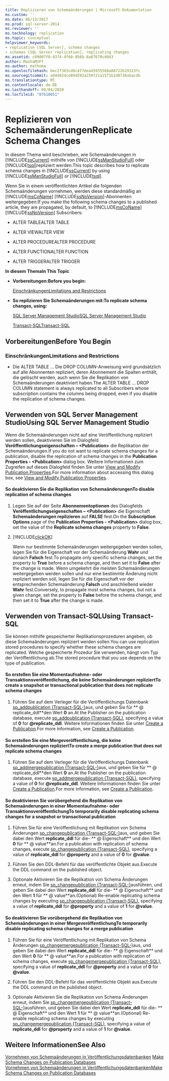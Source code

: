 ```yaml
---
title: Replizieren von Schemaänderungen | Microsoft-Dokumentation
ms.custom: ''
ms.date: 06/13/2017
ms.prod: sql-server-2014
ms.reviewer: ''
ms.technology: replication
ms.topic: conceptual
helpviewer_keywords:
- replication [SQL Server], schema changes
- schemas [SQL Server replication], replicating changes
ms.assetid: c09007f0-9374-4f60-956b-8a87670cd043
author: MashaMSFT
ms.author: mathoma
ms.openlocfilehash: bec2f363cd8c4f7dea45935568a88722b19323fc
ms.sourcegitcommit: ad4d92dce894592a259721a1571b1d8736abacdb
ms.translationtype: MT
ms.contentlocale: de-DE
ms.lasthandoff: 08/04/2020
ms.locfileid: "87618651"
---
```

# <a name="replicate-schema-changes"></a><span data-ttu-id="c21c2-102">Replizieren von Schemaänderungen</span><span class="sxs-lookup"><span data-stu-id="c21c2-102">Replicate Schema Changes</span></span>
  <span data-ttu-id="c21c2-103">In diesem Thema wird beschrieben, wie Schemaänderungen in [!INCLUDE[ssCurrent](../../../includes/sscurrent-md.md)] mithilfe von [!INCLUDE[ssManStudioFull](../../../includes/ssmanstudiofull-md.md)] oder [!INCLUDE[tsql](../../../includes/tsql-md.md)]repliziert werden.</span><span class="sxs-lookup"><span data-stu-id="c21c2-103">This topic describes how to replicate schema changes in [!INCLUDE[ssCurrent](../../../includes/sscurrent-md.md)] by using [!INCLUDE[ssManStudioFull](../../../includes/ssmanstudiofull-md.md)] or [!INCLUDE[tsql](../../../includes/tsql-md.md)].</span></span>  
  
 <span data-ttu-id="c21c2-104">Wenn Sie in einem veröffentlichten Artikel die folgenden Schemaänderungen vornehmen, werden diese standardmäßig an [!INCLUDE[msCoName](../../../includes/msconame-md.md)] [!INCLUDE[ssNoVersion](../../../includes/ssnoversion-md.md)]-Abonnenten weitergegeben:</span><span class="sxs-lookup"><span data-stu-id="c21c2-104">If you make the following schema changes to a published article, they are propagated, by default, to [!INCLUDE[msCoName](../../../includes/msconame-md.md)] [!INCLUDE[ssNoVersion](../../../includes/ssnoversion-md.md)] Subscribers:</span></span>  
  
-   <span data-ttu-id="c21c2-105">ALTER TABLE</span><span class="sxs-lookup"><span data-stu-id="c21c2-105">ALTER TABLE</span></span>  
  
-   <span data-ttu-id="c21c2-106">ALTER VIEW</span><span class="sxs-lookup"><span data-stu-id="c21c2-106">ALTER VIEW</span></span>  
  
-   <span data-ttu-id="c21c2-107">ALTER PROCEDURE</span><span class="sxs-lookup"><span data-stu-id="c21c2-107">ALTER PROCEDURE</span></span>  
  
-   <span data-ttu-id="c21c2-108">ALTER FUNCTION</span><span class="sxs-lookup"><span data-stu-id="c21c2-108">ALTER FUNCTION</span></span>  
  
-   <span data-ttu-id="c21c2-109">ALTER TRIGGER</span><span class="sxs-lookup"><span data-stu-id="c21c2-109">ALTER TRIGGER</span></span>  
  
 <span data-ttu-id="c21c2-110">**In diesem Thema**</span><span class="sxs-lookup"><span data-stu-id="c21c2-110">**In This Topic**</span></span>  
  
-   <span data-ttu-id="c21c2-111">**Vorbereitungen:**</span><span class="sxs-lookup"><span data-stu-id="c21c2-111">**Before you begin:**</span></span>  
  
     [<span data-ttu-id="c21c2-112">Einschränkungen</span><span class="sxs-lookup"><span data-stu-id="c21c2-112">Limitations and Restrictions</span></span>](#Restrictions)  
  
-   <span data-ttu-id="c21c2-113">**So replizieren Sie Schemaänderungen mit:**</span><span class="sxs-lookup"><span data-stu-id="c21c2-113">**To replicate schema changes, using:**</span></span>  
  
     [<span data-ttu-id="c21c2-114">SQL Server Management Studio</span><span class="sxs-lookup"><span data-stu-id="c21c2-114">SQL Server Management Studio</span></span>](#SSMSProcedure)  
  
     [<span data-ttu-id="c21c2-115">Transact-SQL</span><span class="sxs-lookup"><span data-stu-id="c21c2-115">Transact-SQL</span></span>](#TsqlProcedure)  
  
##  <a name="before-you-begin"></a><a name="BeforeYouBegin"></a> <span data-ttu-id="c21c2-116">Vorbereitungen</span><span class="sxs-lookup"><span data-stu-id="c21c2-116">Before You Begin</span></span>  
  
###  <a name="limitations-and-restrictions"></a><a name="Restrictions"></a> <span data-ttu-id="c21c2-117">Einschränkungen</span><span class="sxs-lookup"><span data-stu-id="c21c2-117">Limitations and Restrictions</span></span>  
  
-   <span data-ttu-id="c21c2-118">Die ALTER TABLE ... Die DROP COLUMN-Anweisung wird grundsätzlich auf alle Abonnenten repliziert, deren Abonnement die Spalten enthält, die gelöscht werden, auch wenn Sie die Replikation von Schemaänderungen deaktiviert haben.</span><span class="sxs-lookup"><span data-stu-id="c21c2-118">The ALTER TABLE ... DROP COLUMN statement is always replicated to all Subscribers whose subscription contains the columns being dropped, even if you disable the replication of schema changes.</span></span>  
  
##  <a name="using-sql-server-management-studio"></a><a name="SSMSProcedure"></a> <span data-ttu-id="c21c2-119">Verwenden von SQL Server Management Studio</span><span class="sxs-lookup"><span data-stu-id="c21c2-119">Using SQL Server Management Studio</span></span>  
 <span data-ttu-id="c21c2-120">Wenn die Schemaänderungen nicht auf eine Veröffentlichung repliziert werden sollen, deaktivieren Sie im Dialogfeld **Veröffentlichungseigenschaften – \<Publication>** die Replikation der Schemaänderungen.</span><span class="sxs-lookup"><span data-stu-id="c21c2-120">If you do not want to replicate schema changes for a publication, disable the replication of schema changes in the **Publication Properties - \<Publication>** dialog box.</span></span> <span data-ttu-id="c21c2-121">Weitere Informationen zum Zugreifen auf dieses Dialogfeld finden Sie unter [View and Modify Publication Properties](view-and-modify-publication-properties.md).</span><span class="sxs-lookup"><span data-stu-id="c21c2-121">For more information about accessing this dialog box, see [View and Modify Publication Properties](view-and-modify-publication-properties.md).</span></span>  
  
#### <a name="to-disable-replication-of-schema-changes"></a><span data-ttu-id="c21c2-122">So deaktivieren Sie die Replikation von Schemaänderungen</span><span class="sxs-lookup"><span data-stu-id="c21c2-122">To disable replication of schema changes</span></span>  
  
1.  <span data-ttu-id="c21c2-123">Legen Sie auf der Seite **Abonnementoptionen** des Dialogfelds **Veröffentlichungseigenschaften – \<Publication>** die Eigenschaft **Schemaänderungen replizieren** auf **FALSE** fest.</span><span class="sxs-lookup"><span data-stu-id="c21c2-123">On the **Subscription Options** page of the **Publication Properties - \<Publication>** dialog box, set the value of the **Replicate schema changes** property to **False**.</span></span>  
  
2.  [!INCLUDE[clickOK](../../../includes/clickok-md.md)]  
  
     <span data-ttu-id="c21c2-124">Wenn nur bestimmte Schemaänderungen weitergegeben werden sollen, legen Sie für die Eigenschaft vor der Schemaänderung **Wahr** und danach **Falsch** fest.</span><span class="sxs-lookup"><span data-stu-id="c21c2-124">To propagate only specific schema changes, set the property to **True** before a schema change, and then set it to **False** after the change is made.</span></span> <span data-ttu-id="c21c2-125">Wenn umgekehrt die meisten Schemaänderungen weitergegeben werden sollen und nur eine bestimmte Änderung nicht repliziert werden soll, legen Sie für die Eigenschaft vor der entsprechenden Schemaänderung **Falsch** und anschließend wieder **Wahr** fest.</span><span class="sxs-lookup"><span data-stu-id="c21c2-125">Conversely, to propagate most schema changes, but not a given change, set the property to **False** before the schema change, and then set it to **True** after the change is made.</span></span>  
  
##  <a name="using-transact-sql"></a><a name="TsqlProcedure"></a> <span data-ttu-id="c21c2-126">Verwenden von Transact-SQL</span><span class="sxs-lookup"><span data-stu-id="c21c2-126">Using Transact-SQL</span></span>  
 <span data-ttu-id="c21c2-127">Sie können mithilfe gespeicherter Replikationsprozeduren angeben, ob diese Schemaänderungen repliziert werden sollen.</span><span class="sxs-lookup"><span data-stu-id="c21c2-127">You can use replication stored procedures to specify whether these schema changes are replicated.</span></span> <span data-ttu-id="c21c2-128">Welche gespeicherte Prozedur Sie verwenden, hängt vom Typ der Veröffentlichung ab.</span><span class="sxs-lookup"><span data-stu-id="c21c2-128">The stored procedure that you use depends on the type of publication.</span></span>  
  
#### <a name="to-create-a-snapshot-or-transactional-publication-that-does-not-replicate-schema-changes"></a><span data-ttu-id="c21c2-129">So erstellen Sie eine Momentaufnahme- oder Transaktionsveröffentlichung, die keine Schemaänderungen repliziert</span><span class="sxs-lookup"><span data-stu-id="c21c2-129">To create a snapshot or transactional publication that does not replicate schema changes</span></span>  
  
1.  <span data-ttu-id="c21c2-130">Führen Sie auf dem Verleger für die Veröffentlichungs Datenbank [sp_addpublication &#40;Transact-SQL-&#41;](/sql/relational-databases/system-stored-procedures/sp-addpublication-transact-sql)aus, und geben Sie für \*\* \@ replicate_ddl\*\*den Wert **0** an.</span><span class="sxs-lookup"><span data-stu-id="c21c2-130">At the Publisher on the publication database, execute [sp_addpublication &#40;Transact-SQL&#41;](/sql/relational-databases/system-stored-procedures/sp-addpublication-transact-sql), specifying a value of **0** for **\@replicate_ddl**.</span></span> <span data-ttu-id="c21c2-131">Weitere Informationen finden Sie unter [Create a Publication](create-a-publication.md).</span><span class="sxs-lookup"><span data-stu-id="c21c2-131">For more information, see [Create a Publication](create-a-publication.md).</span></span>  
  
#### <a name="to-create-a-merge-publication-that-does-not-replicate-schema-changes"></a><span data-ttu-id="c21c2-132">So erstellen Sie eine Mergeveröffentlichung, die keine Schemaänderungen repliziert</span><span class="sxs-lookup"><span data-stu-id="c21c2-132">To create a merge publication that does not replicate schema changes</span></span>  
  
1.  <span data-ttu-id="c21c2-133">Führen Sie auf dem Verleger für die Veröffentlichungs Datenbank [sp_addmergepublication &#40;Transact-SQL-&#41;](/sql/relational-databases/system-stored-procedures/sp-addmergepublication-transact-sql)aus, und geben Sie für \*\* \@ replicate_ddl\*\*den Wert **0** an.</span><span class="sxs-lookup"><span data-stu-id="c21c2-133">At the Publisher on the publication database, execute [sp_addmergepublication &#40;Transact-SQL&#41;](/sql/relational-databases/system-stored-procedures/sp-addmergepublication-transact-sql), specifying a value of **0** for **\@replicate_ddl**.</span></span> <span data-ttu-id="c21c2-134">Weitere Informationen finden Sie unter [Create a Publication](create-a-publication.md).</span><span class="sxs-lookup"><span data-stu-id="c21c2-134">For more information, see [Create a Publication](create-a-publication.md).</span></span>  
  
#### <a name="to-temporarily-disable-replicating-schema-changes-for-a-snapshot-or-transactional-publication"></a><span data-ttu-id="c21c2-135">So deaktivieren Sie vorübergehend die Replikation von Schemaänderungen in einer Momentaufnahme- oder Transaktionsveröffentlichung</span><span class="sxs-lookup"><span data-stu-id="c21c2-135">To temporarily disable replicating schema changes for a snapshot or transactional publication</span></span>  
  
1.  <span data-ttu-id="c21c2-136">Führen Sie für eine Veröffentlichung mit Replikation von Schema Änderungen [sp_changepublication &#40;Transact-SQL-&#41;](/sql/relational-databases/system-stored-procedures/sp-changepublication-transact-sql)aus, und geben Sie dabei den Wert **replicate_ddl** für die- \*\* \@ Eigenschaft\*\* und den Wert **0** für \*\* \@ value\*\*an.</span><span class="sxs-lookup"><span data-stu-id="c21c2-136">For a publication with replication of schema changes, execute [sp_changepublication &#40;Transact-SQL&#41;](/sql/relational-databases/system-stored-procedures/sp-changepublication-transact-sql), specifying a value of **replicate_ddl** for **\@property** and a value of **0** for **\@value**.</span></span>  
  
2.  <span data-ttu-id="c21c2-137">Führen Sie den DDL-Befehl für das veröffentlichte Objekt aus.</span><span class="sxs-lookup"><span data-stu-id="c21c2-137">Execute the DDL command on the published object.</span></span>  
  
3.  <span data-ttu-id="c21c2-138">Optionale Aktivieren Sie die Replikation von Schema Änderungen erneut, indem Sie [sp_changepublication &#40;Transact-SQL-&#41;](/sql/relational-databases/system-stored-procedures/sp-changepublication-transact-sql)ausführen, und geben Sie dabei den Wert **replicate_ddl** für die- \*\* \@ Eigenschaft\*\* und den Wert **1** für \*\* \@ value\*\*an.</span><span class="sxs-lookup"><span data-stu-id="c21c2-138">(Optional) Re-enable replicating schema changes by executing [sp_changepublication &#40;Transact-SQL&#41;](/sql/relational-databases/system-stored-procedures/sp-changepublication-transact-sql), specifying a value of **replicate_ddl** for **\@property** and a value of **1** for **\@value**.</span></span>  
  
#### <a name="to-temporarily-disable-replicating-schema-changes-for-a-merge-publication"></a><span data-ttu-id="c21c2-139">So deaktivieren Sie vorübergehend die Replikation von Schemaänderungen in einer Mergeveröffentlichung</span><span class="sxs-lookup"><span data-stu-id="c21c2-139">To temporarily disable replicating schema changes for a merge publication</span></span>  
  
1.  <span data-ttu-id="c21c2-140">Führen Sie für eine Veröffentlichung mit Replikation von Schema Änderungen [sp_changemergepublication &#40;Transact-SQL-&#41;](/sql/relational-databases/system-stored-procedures/sp-changemergepublication-transact-sql)aus, und geben Sie dabei den Wert **replicate_ddl** für die- \*\* \@ Eigenschaft\*\* und den Wert **0** für \*\* \@ value\*\*an.</span><span class="sxs-lookup"><span data-stu-id="c21c2-140">For a publication with replication of schema changes, execute [sp_changemergepublication &#40;Transact-SQL&#41;](/sql/relational-databases/system-stored-procedures/sp-changemergepublication-transact-sql), specifying a value of **replicate_ddl** for **\@property** and a value of **0** for **\@value**.</span></span>  
  
2.  <span data-ttu-id="c21c2-141">Führen Sie den DDL-Befehl für das veröffentlichte Objekt aus.</span><span class="sxs-lookup"><span data-stu-id="c21c2-141">Execute the DDL command on the published object.</span></span>  
  
3.  <span data-ttu-id="c21c2-142">Optionale Aktivieren Sie die Replikation von Schema Änderungen erneut, indem Sie [sp_changemergepublication &#40;Transact-SQL-&#41;](/sql/relational-databases/system-stored-procedures/sp-changemergepublication-transact-sql)ausführen, und geben Sie dabei den Wert **replicate_ddl** für die- \*\* \@ Eigenschaft\*\* und den Wert **1** für \*\* \@ value\*\*an.</span><span class="sxs-lookup"><span data-stu-id="c21c2-142">(Optional) Re-enable replicating schema changes by executing [sp_changemergepublication &#40;Transact-SQL&#41;](/sql/relational-databases/system-stored-procedures/sp-changemergepublication-transact-sql), specifying a value of **replicate_ddl** for **\@property** and a value of **1** for **\@value**.</span></span>  
  
## <a name="see-also"></a><span data-ttu-id="c21c2-143">Weitere Informationen</span><span class="sxs-lookup"><span data-stu-id="c21c2-143">See Also</span></span>  
 <span data-ttu-id="c21c2-144">[Vornehmen von Schemaänderungen in Veröffentlichungsdatenbanken](make-schema-changes-on-publication-databases.md) </span><span class="sxs-lookup"><span data-stu-id="c21c2-144">[Make Schema Changes on Publication Databases](make-schema-changes-on-publication-databases.md) </span></span>  
 [<span data-ttu-id="c21c2-145">Vornehmen von Schemaänderungen in Veröffentlichungsdatenbanken</span><span class="sxs-lookup"><span data-stu-id="c21c2-145">Make Schema Changes on Publication Databases</span></span>](make-schema-changes-on-publication-databases.md)  
  
  
